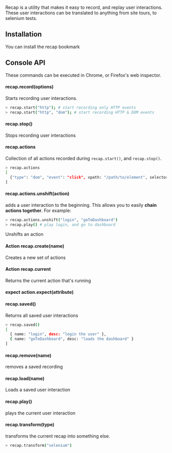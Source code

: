 Recap is a utility that makes it easy to record, and replay user interactions. These user interactions can be translated to anything from site tours, to selenium tests.

## Installation

You can install the recap bookmark


## Console API

These commands can be executed in Chrome, or Firefox's web inspector.

#### recap.record(options)

Starts recording user interactions. 

```bash
> recap.start("http"); # start recording only HTTP events
> recap.start("http", "dom"); # start recording HTTP & DOM events
``` 

#### recap.stop()

Stops recording user interactions

#### recap.actions

Collection of all actions recorded during `recap.start()`, and `recap.stop()`.

```bash
> recap.actions
[ 
  {"type": "dom", "event": "click", xpath: "/path/to/element", selector: "jquerySelector" }
]
```

#### recap.actions.unshift(action)

adds a user interaction to the beginning. This allows you to easily **chain actions together**. For example:

```bash
> recap.actions.unshift("login", "goToDashboard")
> recap.play() # play login, and go to dashboard
```

Unshifts an action 

#### Action recap.create(name)

Creates a new set of actions

#### Action recap.current

Returns the current action that's running

#### expect action.expect(attribute)


#### recap.saved()

Returns all saved user interactions

```bash
> recap.saved()
[
  { name: "login", desc: "login the user" },
  { name: "goToDashboard", desc: "loads the dashboard" }
]
```

#### recap.remove(name)

removes a saved recording

#### recap.load(name)

Loads a saved user interaction

#### recap.play()

plays the current user interaction

#### recap.transform(type)

transforms the current recap into something else.

```bash
> recap.transform("selenium")
```





